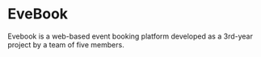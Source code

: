 # EveBook
Evebook is a web-based event booking platform developed as a 3rd-year project by a team of five members. 
